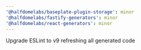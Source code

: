 ```yaml
---
'@halfdomelabs/baseplate-plugin-storage': minor
'@halfdomelabs/fastify-generators': minor
'@halfdomelabs/react-generators': minor
---
```


Upgrade ESLint to v9 refreshing all generated code
